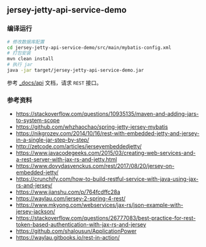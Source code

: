 jersey-jetty-api-service-demo
-----

### 编译运行

```bash
# 修改数据库配置
cd jersey-jetty-api-service-demo/src/main/mybatis-config.xml
# 打包安装
mvn clean install
# 执行 jar
java -jar target/jersey-jetty-api-service-demo.jar
```

参考 [_docs/api](../_docs/api.md) 文档，请求 `REST` 接口。

### 参考资料

- https://stackoverflow.com/questions/10935135/maven-and-adding-jars-to-system-scope
- https://github.com/whzhaochao/spring-jetty-jersey-mybatis
- https://nikgrozev.com/2014/10/16/rest-with-embedded-jetty-and-jersey-in-a-single-jar-step-by-step/
- http://zetcode.com/articles/jerseyembeddedjetty/
- https://www.javacodegeeks.com/2015/03/creating-web-services-and-a-rest-server-with-jax-rs-and-jetty.html
- https://www.dovydasvenckus.com/rest/2017/08/20/jersey-on-embedded-jetty/
- https://crunchify.com/how-to-build-restful-service-with-java-using-jax-rs-and-jersey/
- https://www.jianshu.com/p/764fcdffc28a
- https://waylau.com/jersey-2-spring-4-rest/
- https://www.mkyong.com/webservices/jax-rs/json-example-with-jersey-jackson/
- https://stackoverflow.com/questions/26777083/best-practice-for-rest-token-based-authentication-with-jax-rs-and-jersey
- https://github.com/shalousun/ApplicationPower
- https://waylau.gitbooks.io/rest-in-action/